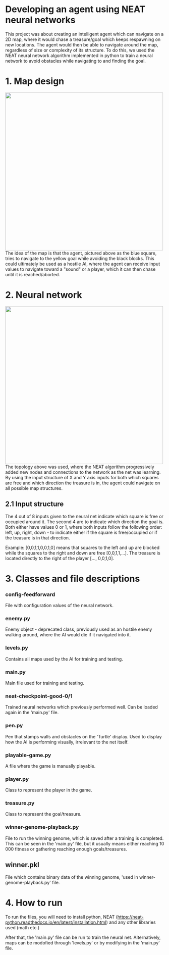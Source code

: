 # Developing an agent using NEAT neural networks
This project was about creating an intelligent agent which can navigate on a 2D map, where it would chase a treasure/goal which keeps respawning on new locations.
The agent would then be able to navigate around the map, regardless of size or complexity of its structure.
To do this, we used the NEAT neural network algorithm implemented in python to train a neural network to avoid obstacles while navigating to and finding the goal.


# 1. Map design
<img src="https://gits-15.sys.kth.se/saboo/AI-Projekt/blob/master/images/architecture.png" width="500">
The idea of the map is that the agent, pictured above as the blue square, tries to navigate to the yellow goal while avoiding the black blocks.
This could ultimately be used as a hostile AI, where the agent can receive input values to navigate toward a "sound" or a player, 
which it can then chase until it is reached/aborted.


# 2. Neural network
<img src="https://gits-15.sys.kth.se/saboo/AI-Projekt/blob/master/images/architecture-player.png" width="500">
The topology above was used, where the NEAT algorithm progressively added new nodes and connections to the network as the net was learning. 
By using the input structure of X and Y axis inputs for both which squares are free and which direction the treasure is in, 
the agent could navigate on all possible map structures.


## 2.1 Input structure
The 4 out of 8 inputs given to the neural net indicate which square is free or occupied around it.
The second 4 are to indicate which direction the goal is.
Both either have values 0 or 1, where both inputs follow the following order: left, up, right, down - 
to indicate either if the square is free/occupied or if the treasure is in that direction.

Example: [0,0,1,1,0,0,1,0] means that squares to the left and up are blocked while the squares to the right and down are free [0,0,1,1,...].
The treasure is located directly to the right of the player [..., 0,0,1,0].


# 3. Classes and file descriptions

### **config-feedforward**  
File with configuration values of the neural network.

### **enemy.py**
Enemy object - deprecated class, previously used as an hostile enemy walking around, where the AI would die if it navigated into it.

### **levels.py**
Contains all maps used by the AI for training and testing. 

### **main.py**
Main file used for training and testing.

### **neat-checkpoint-good-0/1**
Trained neural networks which previously performed well. Can be loaded again in the 'main.py' file.

### **pen.py**
Pen that stamps walls and obstacles on the 'Turtle' display. Used to display how the AI is performing visually, irrelevant to the net itself.

### **playable-game.py**
A file where the game is manually playable.

### **player.py**
Class to represent the player in the game.

### **treasure.py**
Class to represent the goal/treasure.

### **winner-genome-playback.py**
File to run the winning genome, which is saved after a training is completed. This can be seen in the 'main.py' file,
but it usually means either reaching 10 000 fitness or gathering reaching enough goals/treasures.

## **winner.pkl**
File which contains binary data of the winning genome, 'used in winner-genome-playback.py' file.

# 4. How to run
To run the files, you will need to install python, NEAT (https://neat-python.readthedocs.io/en/latest/installation.html) 
and any other libraries used (math etc.)

After that, the 'main.py' file can be run to train the neural net. 
Alternatively, maps can be modofied through 'levels.py' or by modifying in the 'main.py' file.
